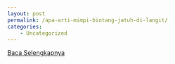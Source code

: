 ```yaml
---
layout: post
permalink: /apa-arti-mimpi-bintang-jatuh-di-langit/
categories:
    - Uncategorized
---
```


[Baca Selengkapnya](/06)